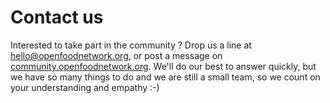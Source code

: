 # Contact us

Interested to take part in the community ? Drop us a line at hello@openfoodnetwork.org, or post a message on [community.openfoodnetwork.org](https://community.openfoodnetwork.org/). We'll do our best to answer quickly, but we have so many things to do and we are still a small team, so we count on your understanding and empathy :-\)


